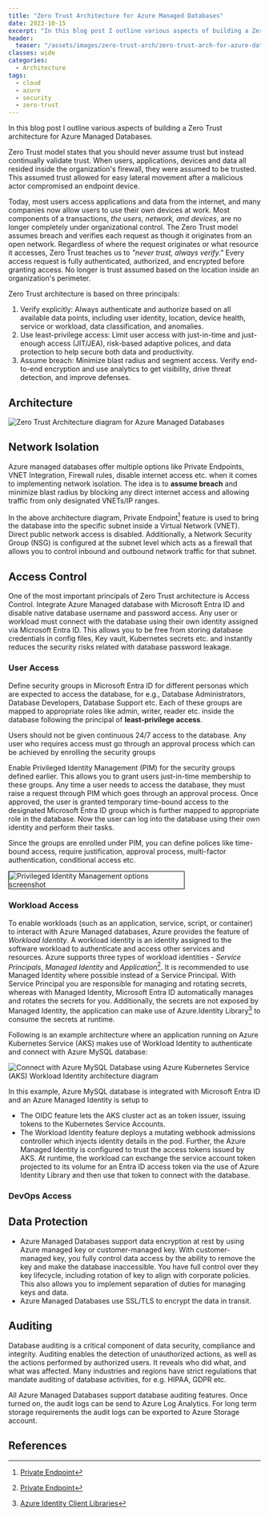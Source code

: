 ```yaml
---
title: "Zero Trust Architecture for Azure Managed Databases"
date: 2023-10-15
excerpt: "In this blog post I outline various aspects of building a Zero Trust architecture for Azure Managed Databases."
header:
  teaser: "/assets/images/zero-trust-arch/zero-trust-arch-for-azure-databases.jpg"
classes: wide
categories:
  - Architecture
tags:
  - cloud
  - azure
  - security
  - zero-trust
---
```

In this blog post I outline various aspects of building a Zero Trust architecture for Azure Managed Databases.

Zero Trust model states that you should never assume trust but instead continually validate trust. When users, applications, devices and data all resided inside the organization's firewall, they were assumed to be trusted. This assumed trust allowed for easy lateral movement after a malicious actor compromised an endpoint device.

Today, most users access applications and data from the internet, and many companies now allow users to use their own devices at work. Most components of a transactions, *the users, network, and devices*, are no longer completely under organizational control. The Zero Trust model assumes breach and verifies each request as though it originates from an open network. Regardless of where the request originates or what resource it accesses, Zero Trust teaches us to *"never trust, always verify."* Every access request is fully authenticated, authorized, and encrypted before granting access. No longer is trust assumed based on the location inside an organization's perimeter.

Zero Trust architecture is based on three principals:
1. Verify explicitly: Always authenticate and authorize based on all available data points, including user identity, location, device health, service or workload, data classification, and anomalies.
2. Use least-privilege access: Limit user access with just-in-time and just-enough access (JIT/JEA), risk-based adaptive polices, and data protection to help secure both data and productivity.
3. Assume breach: Minimize blast radius and segment access. Verify end-to-end encryption and use analytics to get visibility, drive threat detection, and improve defenses.

## Architecture
<img alt="Zero Trust Architecture diagram for Azure Managed Databases" src="/assets/images/zero-trust-arch/zero-trust-arch-for-azure-databases.svg">

## Network Isolation
Azure managed databases offer multiple options like Private Endpoints, VNET Integration, Firewall rules, disable internet access etc. when it comes to implementing network isolation. The idea is to **assume breach** and minimize blast radius by blocking any direct internet access and allowing traffic from only designated VNETs/IP ranges. 

In the above architecture diagram, Private Endpoint[^1] feature is used to bring the database into the specific subnet inside a Virtual Network (VNET). Direct public network access is disabled. Additionally, a Network Security Group (NSG) is configured at the subnet level which acts as a firewall that allows you to control inbound and outbound network traffic for that subnet.  

[^1]: [Private Endpoint](https://learn.microsoft.com/en-us/azure/private-link/private-endpoint-overview)

## Access Control
One of the most important principals of Zero Trust architecture is Access Control. Integrate Azure Managed database with Microsoft Entra ID and disable native database username and password access. Any user or workload must connect with the database using their own identity assigned via Microsoft Entra ID. This allows you to be free from storing database credentials in config files, Key vault, Kubernetes secrets etc. and instantly reduces the security risks related with database password leakage. 

### User Access
Define security groups in Microsoft Entra ID for different personas which are expected to access the database, for e.g., Database Administrators, Database Developers, Database Support etc. Each of these groups are mapped to appropriate roles like admin, writer, reader etc. inside the database following the principal of **least-privilege access**. 

Users should not be given continuous 24/7 access to the database. Any user who requires access must go through an approval process which can be achieved by enrolling the security groups 

Enable Privileged Identity Management (PIM) for the security groups defined earlier. This allows you to grant users just-in-time membership to these groups. Any time a user needs to access the database, they must raise a request through PIM which goes through an approval process. Once approved, the user is granted temporary time-bound access to the designated Microsoft Entra ID group which is further mapped to appropriate role in the database. Now the user can log into the database using their own identity and perform their tasks.

Since the groups are enrolled under PIM, you can define polices like time-bound access, require justification, approval process, multi-factor authentication, conditional access etc.   

<p align="left">
  <img alt="Privileged Identity Management options screenshot" src="/assets/images/zero-trust-arch/pim-settings.jpg" style="max-width: 350px;border: 1px solid black;"/>
</p>

### Workload Access 
To enable workloads (such as an application, service, script, or container) to interact with Azure Managed databases, Azure provides the feature of *Workload Identity*. A workload identity is an identity assigned to the software workload to authenticate and access other services and resources. Azure supports three types of workload identities - *Service Principals*, *Managed Identity* and *Application*[^1]. It is recommended to use Managed Identity where possible instead of a Service Principal. With Service Principal you are responsible for managing and rotating secrets, whereas with Managed Identity, Microsoft Entra ID automatically manages and rotates the secrets for you. Additionally, the secrets are not exposed by Managed Identity, the application can make use of Azure.Identity Library[^2] to consume the secrets at runtime.  

[^1]: [Microsoft Entra ID - Workload Identity](https://learn.microsoft.com/en-us/azure/active-directory/workload-identities/workload-identities-overview)
[^2]: [Azure Identity Client Libraries](https://learn.microsoft.com/en-us/azure/aks/workload-identity-overview?tabs=dotnet#azure-identity-client-libraries)

Following is an example architecture where an application running on Azure Kubernetes Service (AKS) makes use of Workload Identity to authenticate and connect with Azure MySQL database:  

<img alt="Connect with Azure MySQL Database using Azure Kubernetes Service (AKS) Workload Identity architecture diagram" src="/assets/images/zero-trust-arch/aks-workload-identity.svg">


In this example, Azure MySQL database is integrated with Microsoft Entra ID and an Azure Managed Identity is setup to 
- The OIDC feature lets the AKS cluster act as an token issuer, issuing tokens to the Kubernetes Service Accounts. 
- The Workload Identity feature deploys a mutating webhook admissions controller which injects identity details in the pod.
Further, the Azure Managed Identity is configured to trust the access tokens issued by AKS. At runtime, the workload can exchange the service account token projected to its volume for an Entra ID access token via the use of Azure Identity Library and then use that token to connect with the database. 

### DevOps Access

## Data Protection
- Azure Managed Databases support data encryption at rest by using Azure managed key or customer-managed key. With customer-managed key, you fully control data access by the ability to remove the key and make the database inaccessible. You have full control over they key lifecycle, including rotation of key to align with corporate policies. This also allows you to implement separation of duties for managing keys and data. 
- Azure Managed Databases use SSL/TLS to encrypt the data in transit. 

## Auditing
Database auditing is a critical component of data security, compliance and integrity. Auditing enables the detection of unauthorized actions, as well as the actions performed by authorized users. It reveals who did what, and what was affected. Many industries and regions have strict regulations that mandate auditing of database activities, for e.g. HIPAA, GDPR etc. 

All Azure Managed Databases support database auditing features. Once turned on, the audit logs can be send to Azure Log Analytics. For long term storage requirements the audit logs can be exported to Azure Storage account. 

## References
